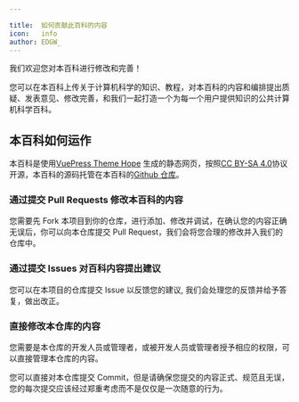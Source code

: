 ```yaml
---

title:  如何贡献此百科的内容
icon:   info
author: EDGW_
---
```


我们欢迎您对本百科进行修改和完善！

您可以在本百科上传关于计算机科学的知识、教程，对本百科的内容和编排提出质疑、发表意见、修改完善，和我们一起打造一个为每一个用户提供知识的公共计算机科学百科。

## 本百科如何运作

本百科是使用[VuePress Theme Hope](https://theme-hope.vuejs.press) 生成的静态网页，按照[CC BY-SA 4.0](https://creativecommons.org/licenses/by-sa/4.0/legalcode)协议开源，本百科的源码托管在本百科的[Github 仓库](https://github.com/teamshanhe/cs-public-wiki)。

### 通过提交 Pull Requests 修改本百科的内容

您需要先 Fork 本项目到你的仓库，进行添加、修改并调试，在确认您的内容正确无误后，你可以向本仓库提交 Pull Request，我们会将您合理的修改并入我们的仓库中。

### 通过提交 Issues 对百科内容提出建议

您可以在本项目的仓库提交 Issue 以反馈您的建议, 我们会处理您的反馈并给予答复，做出改正。

### 直接修改本仓库的内容

您需要是本仓库的开发人员或管理者，或被开发人员或管理者授予相应的权限，可以直接管理本仓库的内容。

您可以直接对本仓库提交 Commit，但是请确保您提交的内容正式、规范且无误，您的每次提交应该经过郑重考虑而不是仅仅是一次随意的行为。